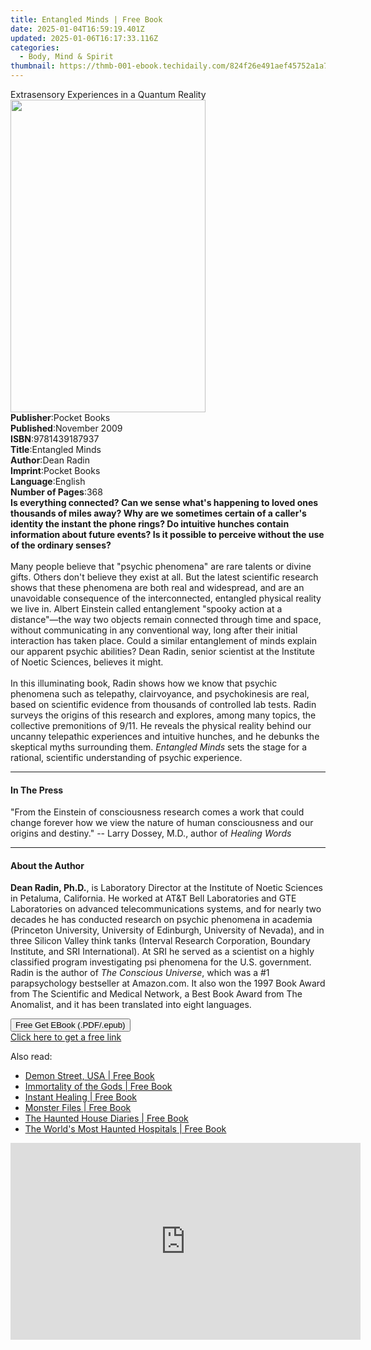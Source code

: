```yaml
---
title: Entangled Minds | Free Book
date: 2025-01-04T16:59:19.401Z
updated: 2025-01-06T16:17:33.116Z
categories:
  - Body, Mind & Spirit
thumbnail: https://thmb-001-ebook.techidaily.com/824f26e491aef45752a1a74729da4a0610a01865bef0c7b6659c49f682bf3019.jpg
---
```

<main id="book-container">
  <div class="flex flex-col">
    <div class="book-brief flex-1 py-6 px-4 sm:p-6 md:py-10 md:px-8">
      <!-- brief-->
      <div class="book-brief-main">
        Extrasensory Experiences in a Quantum Reality
      </div>
    </div>
    <div
      class="book-meta-info flex-1 grid gap-4 col-start-1 col-end-3 row-start-1 sm:mb-6 sm:grid-cols-4 lg:gap-6 lg:col-start-2 lg:row-end-6 lg:row-span-6 lg:mb-0"
    >
      <div
        class="book-meta-info-left place-content-center mt-4 p-4 text-sm leading-6 col-start-2 col-span-2 dark:text-slate-400"
      >
        <img
          class="w-full h-500 object-cover rounded-lg sm:h-255 sm:col-span-2 lg:col-span-full"
          src="https://img-001-ebook.techidaily.com/a78f3ae23f0854baca199d03ed9a4187406cd5f908b0c54fb4762c9988256cdf.jpg"
          alt=""
          width="312"
          height="500"
        />
      </div>
      <div
        class="book-meta-info-right mt-2 col-start-1 row-start-2 col-span-3 self-center"
      >
        <!-- meta data  -->
        <div class="flex flex-col px-4 md:px-8">
          <div class="flex-1">
            <strong>Publisher</strong>:<span class="px-2">Pocket Books</span>
          </div>
          <div class="flex-1">
            <strong>Published</strong>:<span class="px-2">November 2009</span>
          </div>
          <div class="flex-1">
            <strong>ISBN</strong>:<span class="px-2">9781439187937</span>
          </div>
          <div class="flex-1">
            <strong>Title</strong>:<span class="px-2">Entangled Minds</span>
          </div>
          <div class="flex-1">
            <strong>Author</strong>:<span class="px-2">Dean Radin</span>
          </div>
          <div class="flex-1">
            <strong>Imprint</strong>:<span class="px-2">Pocket Books</span>
          </div>
          <div class="flex-1">
            <strong>Language</strong>:<span class="px-2">English</span>
          </div>
          <div class="flex-1">
            <strong>Number of Pages</strong>:<span class="px-2">368</span>
          </div>
        </div>
      </div>
    </div>
    <div class="book-description flex-1 py-6 px-4 sm:p-6 md:py-10 md:px-8">
      <div class="book-description-main">
        <div accordion-content="" id="description">
          <b
            >Is everything connected? Can we sense what's happening to loved
            ones thousands of miles away? Why are we sometimes certain of a
            caller's identity the instant the phone rings? Do intuitive hunches
            contain information about future events? Is it possible to perceive
            without the use of the ordinary senses?</b
          ><br /><br />Many people believe that "psychic phenomena" are rare
          talents or divine gifts. Others don't believe they exist at all. But
          the latest scientific research shows that these phenomena are both
          real and widespread, and are an unavoidable consequence of the
          interconnected, entangled physical reality we live in. Albert Einstein
          called entanglement "spooky action at a distance"—the way two objects
          remain connected through time and space, without communicating in any
          conventional way, long after their initial interaction has taken
          place. Could a similar entanglement of minds explain our apparent
          psychic abilities? Dean Radin, senior scientist at the Institute of
          Noetic Sciences, believes it might.<br />
          <br />In this illuminating book, Radin shows how we know that psychic
          phenomena such as telepathy, clairvoyance, and psychokinesis are real,
          based on scientific evidence from thousands of controlled lab tests.
          Radin surveys the origins of this research and explores, among many
          topics, the collective premonitions of 9/11. He reveals the physical
          reality behind our uncanny telepathic experiences and intuitive
          hunches, and he debunks the skeptical myths surrounding them.
          <i>Entangled Minds</i> sets the stage for a rational, scientific
          understanding of psychic experience.
        </div>
        <div class="accordion-fader"></div>
      </div>
    </div>
    <div class="book-excerpts flex-1 py-6 px-4 sm:p-6 md:py-10 md:px-8">
      <!-- excerpts-->
      <div class="book-excerpts-main">
        <hr />
        <h4 class="placeholder placeholder-heading">
          <span>In The Press</span>
        </h4>
        <p>
          "From the Einstein of consciousness research comes a work that could
          change forever how we view the nature of human consciousness and our
          origins and destiny." -- Larry Dossey, M.D., author of
          <i>Healing Words</i>
        </p>
      </div>
    </div>
    <div class="book-about-author flex-1 py-6 px-4 sm:p-6 md:py-10 md:px-8">
      <!-- about author-->
      <div class="book-main-author-main">
        <hr />
        <h4 class="placeholder placeholder-heading">
          <span>About the Author</span>
        </h4>
        <p>
          <b>Dean Radin, Ph.D.</b>, is Laboratory Director at the Institute of
          Noetic Sciences in Petaluma, California. He worked at AT&amp;T Bell
          Laboratories and GTE Laboratories on advanced telecommunications
          systems, and for nearly two decades he has conducted research on
          psychic phenomena in academia (Princeton University, University of
          Edinburgh, University of Nevada), and in three Silicon Valley think
          tanks (Interval Research Corporation, Boundary Institute, and SRI
          International). At SRI he served as a scientist on a highly classified
          program investigating psi phenomena for the U.S. government. Radin is
          the author of <i>The Conscious Universe</i>, which was a #1
          parapsychology bestseller at Amazon.com. It also won the 1997 Book
          Award from The Scientific and Medical Network, a Best Book Award from
          The Anomalist, and it has been translated into eight languages.
        </p>
      </div>
    </div>
    <div class="book-free-get flex-1 py-6 px-4 sm:p-6 md:py-10 md:px-8">
      <button
        id="btn-free-get"
        class="bg-blue-500 hover:bg-blue-700 text-white font-bold py-2 px-4 rounded"
      >
        Free Get EBook (.PDF/.epub)
      </button>
      <div id="countdown-display" class="px-2 text-lg mt-2"></div>
      <a
        id="free-link"
        class="hidden bg-blue-500 hover:bg-blue-700 text-white font-bold py-2 px-4 rounded"
        href="https://www.ebooks.com/en-us/book/492659/entangled-minds/dean-radin/"
        target="_blank"
        >Click here to get a free link</a
      >
    </div>
    <script>
      let countdownTime = 0;
      let countdownInterval = null;
      document
        .getElementById('btn-free-get')
        .addEventListener('click', startCountdown);
      function startCountdown() {
        countdownTime = new Date().getTime() + 60000 * 3;
        countdownInterval = setInterval(updateCountdown, 1000);
        document.getElementById('btn-free-get').disabled = true;
        document
          .getElementById('btn-free-get')
          .classList.add('bg-gray-500', 'cursor-not-allowed');
      }
      function updateCountdown() {
        let currentTime = new Date().getTime();
        let timeLeft = countdownTime - currentTime;
        let secondsLeft = Math.floor(timeLeft / 1000);
        document.getElementById('countdown-display').innerHTML =
          `Remaining time: ${secondsLeft} seconds.`;
        if (secondsLeft <= 0) {
          clearInterval(countdownInterval);
          document.getElementById('btn-free-get').classList.add('hidden');
          document.getElementById('free-link').classList.remove('hidden');
          document.getElementById('countdown-display').innerHTML = '';
        }
      }
    </script>
  </div>
</main>

<ins class="adsbygoogle"
      style="display:block"
      data-ad-client="ca-pub-7571918770474297"
      data-ad-slot="8358498916"
      data-ad-format="auto"
      data-full-width-responsive="true"></ins>
    

<span class="atpl-alsoreadstyle">Also read:</span>
<div><ul>
<li><a href="https://novels-ebooks.techidaily.com/210002036-9781601634474-demon-street-usa/"><u>Demon Street, USA | Free Book</u></a></li>
<li><a href="https://novels-ebooks.techidaily.com/210002033-9781632659262-immortality-of-the-gods/"><u>Immortality of the Gods | Free Book</u></a></li>
<li><a href="https://novels-ebooks.techidaily.com/210002025-9781601635594-instant-healing/"><u>Instant Healing | Free Book</u></a></li>
<li><a href="https://novels-ebooks.techidaily.com/210002042-9781601635303-monster-files/"><u>Monster Files | Free Book</u></a></li>
<li><a href="https://novels-ebooks.techidaily.com/210002014-9781632659927-the-haunted-house-diaries/"><u>The Haunted House Diaries | Free Book</u></a></li>
<li><a href="https://novels-ebooks.techidaily.com/210002019--the-worlds-most-haunted-hospitals/"><u>The World's Most Haunted Hospitals | Free Book</u></a></li>
</ul></div>

<!-- affiliate ads begin -->
<iframe width="560" height="315" src="https://www.youtube.com/embed/Wy0uYNNdMDM?si=5ir7EHlr0CkpcYOT" title="YouTube video player" frameborder="0" allow="accelerometer; autoplay; clipboard-write; encrypted-media; gyroscope; picture-in-picture; web-share" referrerpolicy="strict-origin-when-cross-origin" allowfullscreen></iframe>
<!-- affiliate ads end -->


